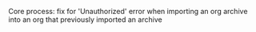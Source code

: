 Core process: fix for 'Unauthorized' error when importing an org archive into an org that previously imported an archive
